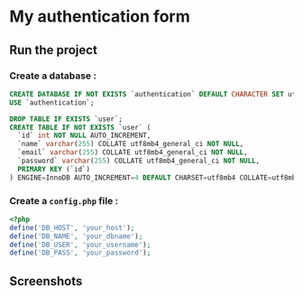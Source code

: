 # My authentication form

## Run the project

### Create a database : 

```sql
CREATE DATABASE IF NOT EXISTS `authentication` DEFAULT CHARACTER SET utf8mb4 COLLATE utf8mb4_0900_ai_ci;
USE `authentication`;

DROP TABLE IF EXISTS `user`;
CREATE TABLE IF NOT EXISTS `user` (
  `id` int NOT NULL AUTO_INCREMENT,
  `name` varchar(255) COLLATE utf8mb4_general_ci NOT NULL,
  `email` varchar(255) COLLATE utf8mb4_general_ci NOT NULL,
  `password` varchar(255) COLLATE utf8mb4_general_ci NOT NULL,
  PRIMARY KEY (`id`)
) ENGINE=InnoDB AUTO_INCREMENT=4 DEFAULT CHARSET=utf8mb4 COLLATE=utf8mb4_general_ci;
```

### Create a `config.php` file : 

```php
<?php
define('DB_HOST', 'your_host');
define('DB_NAME', 'your_dbname');
define('DB_USER', 'your_username');
define('DB_PASS', 'your_password');
```

## Screenshots